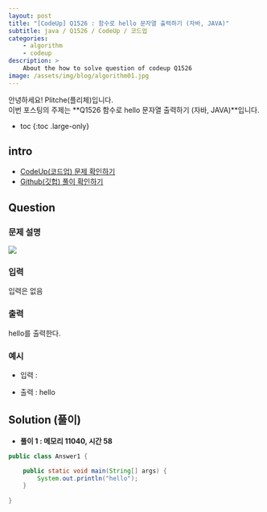 ```yaml
---
layout: post
title: "[CodeUp] Q1526 : 함수로 hello 문자열 출력하기 (자바, JAVA)"
subtitle: java / Q1526 / CodeUp / 코드업
categories:
    - algorithm
    - codeup
description: >
    About the how to solve question of codeup Q1526
image: /assets/img/blog/algorithm01.jpg
---
```


안녕하세요! Plitche(플리체)입니다.  
이번 포스팅의 주제는 **Q1526 함수로 hello 문자열 출력하기 (자바, JAVA)**입니다.

* toc
{:toc .large-only}

## intro
* [CodeUp(코드업) 문제 확인하기](https://codeup.kr/problem.php?id=1526)  
* [Github(깃헙) 풀이 확인하기](https://github.com/plitche/CodeUp_Solution/tree/master/Q1501~Q1600/Q1526)  

## Question
### 문제 설명
![](/assets/post/codeup/Q1501~Q1599/20211119_02/01.JPG)  

### 입력
입력은 없음  

### 출력
hello를 출력한다.  

### 예시
* 입력 :  
  
* 출력 : hello  

## Solution (풀이)
* **풀이 1 : 메모리 11040, 시간 58**  

```java
public class Answer1 {

    public static void main(String[] args) {
        System.out.println("hello");
    }
    
}
```  